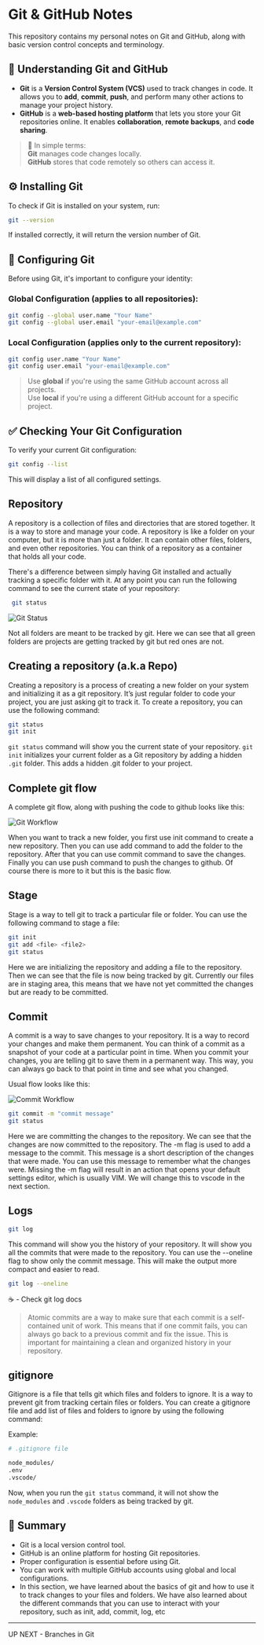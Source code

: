 # Git & GitHub Notes

This repository contains my personal notes on Git and GitHub, along with basic version control concepts and terminology.

## 🧠 Understanding Git and GitHub

- **Git** is a **Version Control System (VCS)** used to track changes in code. It allows you to **add**, **commit**, **push**, and perform many other actions to manage your project history.
- **GitHub** is a **web-based hosting platform** that lets you store your Git repositories online. It enables **collaboration**, **remote backups**, and **code sharing**.

> 🔹 In simple terms:  
> **Git** manages code changes locally.  
> **GitHub** stores that code remotely so others can access it.

## ⚙️ Installing Git

To check if Git is installed on your system, run:

```bash
git --version
```

If installed correctly, it will return the version number of Git.

## 🔧 Configuring Git

Before using Git, it's important to configure your identity:

### Global Configuration (applies to all repositories):

```bash
git config --global user.name "Your Name"
git config --global user.email "your-email@example.com"
```

### Local Configuration (applies only to the current repository):

```bash
git config user.name "Your Name"
git config user.email "your-email@example.com"
```

> Use **global** if you're using the same GitHub account across all projects.  
> Use **local** if you're using a different GitHub account for a specific project.

## ✅ Checking Your Git Configuration

To verify your current Git configuration:

```bash
git config --list
```

This will display a list of all configured settings.

## Repository

A repository is a collection of files and directories that are stored together. It is a way to store and manage your code. A repository is like a folder on your computer, but it is more than just a folder. It can contain other files, folders, and even other repositories. You can think of a repository as a container that holds all your code.

There's a difference between simply having Git installed and actually tracking a specific folder with it. At any point you can run the following command to see the current state of your repository:

```bash
 git status
```

![Git Status](https://docs.chaicode.com/_astro/repo-status.JIM1nCWI_Z205yrX.webp)

Not all folders are meant to be tracked by git. Here we can see that all green folders are projects are getting tracked by git but red ones are not.

## Creating a repository (a.k.a Repo)

Creating a repository is a process of creating a new folder on your system and initializing it as a git repository. It’s just regular folder to code your project, you are just asking git to track it. To create a repository, you can use the following command:

```bash
git status
git init
```

`git status` command will show you the current state of your repository. `git init` initializes your current folder as a Git repository by adding a hidden `.git` folder. This adds a hidden .git folder to your project.

## Complete git flow

A complete git flow, along with pushing the code to github looks like this:

![Git Workflow](https://docs.chaicode.com/_astro/complete-flow.DYr-Pvsp_1IQISm.webp)

When you want to track a new folder, you first use init command to create a new repository. Then you can use add command to add the folder to the repository. After that you can use commit command to save the changes. Finally you can use push command to push the changes to github. Of course there is more to it but this is the basic flow.

## Stage

Stage is a way to tell git to track a particular file or folder. You can use the following command to stage a file:

```bash
git init
git add <file> <file2>
git status
```

Here we are initializing the repository and adding a file to the repository. Then we can see that the file is now being tracked by git. Currently our files are in staging area, this means that we have not yet committed the changes but are ready to be committed.

## Commit

A commit is a way to save changes to your repository. It is a way to record your changes and make them permanent. You can think of a commit as a snapshot of your code at a particular point in time. When you commit your changes, you are telling git to save them in a permanent way. This way, you can always go back to that point in time and see what you changed.

Usual flow looks like this:

![Commit Workflow](https://docs.chaicode.com/_astro/flow.DIk3TV2p_Zs00Un.webp)

```bash
git commit -m "commit message"
git status
```

Here we are committing the changes to the repository. We can see that the changes are now committed to the repository. The -m flag is used to add a message to the commit. This message is a short description of the changes that were made. You can use this message to remember what the changes were. Missing the -m flag will result in an action that opens your default settings editor, which is usually VIM. We will change this to vscode in the next section.

## Logs

```bash
git log
```

This command will show you the history of your repository. It will show you all the commits that were made to the repository. You can use the --oneline flag to show only the commit message. This will make the output more compact and easier to read.

```bash
git log --oneline
```

☕️ - Check git log docs

> Atomic commits are a way to make sure that each commit is a self-contained unit of work. This means that if one commit fails, you can always go back to a previous commit and fix the issue. This is important for maintaining a clean and organized history in your repository.

## gitignore

Gitignore is a file that tells git which files and folders to ignore. It is a way to prevent git from tracking certain files or folders. You can create a gitignore file and add list of files and folders to ignore by using the following command:

Example:

```bash
# .gitignore file

node_modules/
.env
.vscode/

```

Now, when you run the `git status` command, it will not show the `node_modules` and `.vscode` folders as being tracked by git.

## 📌 Summary

- Git is a local version control tool.
- GitHub is an online platform for hosting Git repositories.
- Proper configuration is essential before using Git.
- You can work with multiple GitHub accounts using global and local configurations.
- In this section, we have learned about the basics of git and how to use it to track changes to your files and folders. We have also learned about the different commands that you can use to interact with your repository, such as init, add, commit, log, etc

---

UP NEXT - Branches in Git
